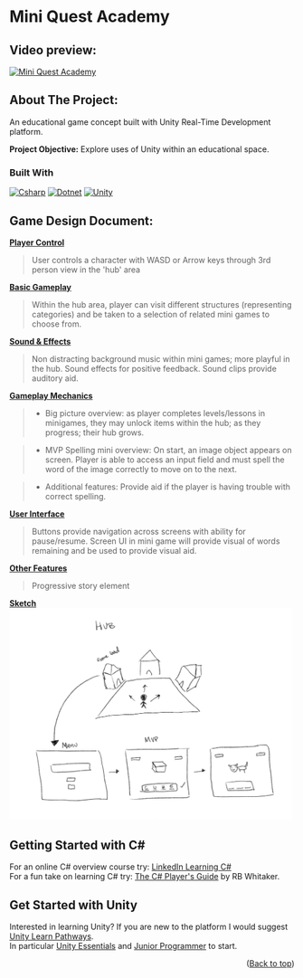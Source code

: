 <a id="readme-top"></a>

# Mini Quest Academy

## Video preview:
[![Mini Quest Academy](https://img.youtube.com/vi/ptG92RiFiJg/0.jpg)](https://www.youtube.com/watch?v=ptG92RiFiJg)

## About The Project:

An educational game concept built with Unity Real-Time Development platform.

<b>Project Objective:</b> Explore uses of Unity within an educational space.

### Built With
 [![Csharp][csharp-badge]][csharp-url]
 [![Dotnet][dotnet-badge]][Dotnet-url]
 [![Unity][unity-badge]][unity-url]


## Game Design Document:

<b><u>Player Control</u></b><br>
>User controls a character with WASD or Arrow keys through 3rd person view in the 'hub' area


<b><u>Basic Gameplay</u></b><br>
>Within the hub area, player can visit different structures (representing categories) and be taken to a selection of related mini games to choose from.

<b><u>Sound & Effects</u></b><br>
>Non distracting background music within mini games; more playful in the hub. Sound effects for positive feedback. Sound clips provide auditory aid.

<b><u>Gameplay Mechanics</u></b><br>

>- Big picture overview: as player completes levels/lessons in minigames, they may unlock items within the hub; as they progress; their hub grows. 

>- MVP Spelling mini overview: On start, an image object appears on screen. Player is able to access an input field and must spell the word of the image correctly to move on to the next.

>- Additional features: Provide aid if the player is having trouble with correct spelling.

<b><u>User Interface</u></b><br>
>Buttons provide navigation across screens with ability for pause/resume. Screen UI in mini game will provide visual of words remaining and be used to provide visual aid.

<b><u>Other Features</u></b><br>
>Progressive story element

<b><u>Sketch</u></b><br>
<img src="/MiniProjSketch.png" alt="sketch" width="500"/>

## Getting Started with C#
For an online C# overview course try: [LinkedIn Learning C#](https://www.linkedin.com/learning/learning-c-sharp-8581491/an-introduction-to-learning-c-sharp)</br>
For a fun take on learning C# try: [The C# Player's Guide](https://csharpplayersguide.com/) by RB Whitaker.

## Get Started with Unity 
Interested in learning Unity? If you are new to the platform I would suggest [Unity Learn Pathways](https://learn.unity.com/pathways).</br>
In particular [Unity Essentials](https://learn.unity.com/pathway/unity-essentials) and [Junior Programmer](https://learn.unity.com/pathway/junior-programmer) to start.

<p align="right">(<a href="#readme-top">Back to top</a>)</p>

[dotnet-badge]: https://img.shields.io/badge/.NET-512BD4?style=for-the-badge&logo=dotnet&logoColor=white
[Dotnet-url]: https://dotnet.microsoft.com/
[csharp-badge]: https://img.shields.io/badge/C%23-239120?style=for-the-badge&logo=csharp&logoColor=white
[csharp-url]: https://learn.microsoft.com/en-us/dotnet/csharp/
[unity-badge]: https://img.shields.io/badge/Unity-100000?style=for-the-badge&logo=unity&logoColor=white
[unity-url]: https://unity.com/
